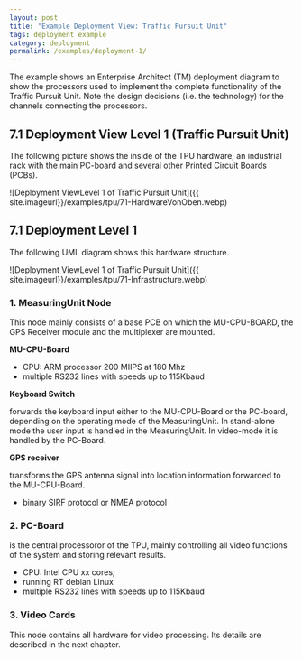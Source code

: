 ```yaml
---
layout: post
title: "Example Deployment View: Traffic Pursuit Unit"
tags: deployment example 
category: deployment
permalink: /examples/deployment-1/
---
```



<div class="arc42-example">
The example shows an Enterprise Architect (TM) deployment diagram to show the processors used to implement the complete functionality of the Traffic Pursuit Unit. Note the design decisions (i.e. the technology) for the channels connecting the processors.
</div>

## 7.1 Deployment View Level 1 (Traffic Pursuit Unit)

The following picture shows the inside of the TPU hardware, an industrial rack with the main PC-board and several other Printed Circuit Boards (PCBs).

![Deployment ViewLevel 1 of Traffic Pursuit Unit]({{ site.imageurl}}/examples/tpu/71-HardwareVonOben.webp)


## 7.1 Deployment Level 1
The following UML diagram shows this hardware structure.


![Deployment ViewLevel 1 of Traffic Pursuit Unit]({{ site.imageurl}}/examples/tpu/71-Infrastructure.webp) 

### 1. MeasuringUnit Node

This node mainly consists of a base PCB on which the MU-CPU-BOARD, the GPS Receiver module and the multiplexer are mounted.

**MU-CPU-Board**

* CPU: ARM processor 200 MIIPS at 180 Mhz
* multiple RS232 lines with speeds up to 115Kbaud 



**Keyboard Switch**

forwards the keyboard input either to the MU-CPU-Board or the PC-board, depending on the operating mode of the MeasuringUnit. In stand-alone mode the user input is handled in the MeasuringUnit. In video-mode it is handled by the PC-Board.


**GPS receiver**

transforms the GPS antenna signal into location information forwarded to the MU-CPU-Board.

* binary SIRF protocol or NMEA protocol


### 2. PC-Board

is the central processoror of the TPU, mainly controlling all video functions of the system and storing relevant results.

* CPU: Intel CPU xx cores, 
* running RT debian Linux
* multiple RS232 lines with speeds up to 115Kbaud


### 3. Video Cards

This node contains all hardware for video processing. Its details are described in the next chapter.

